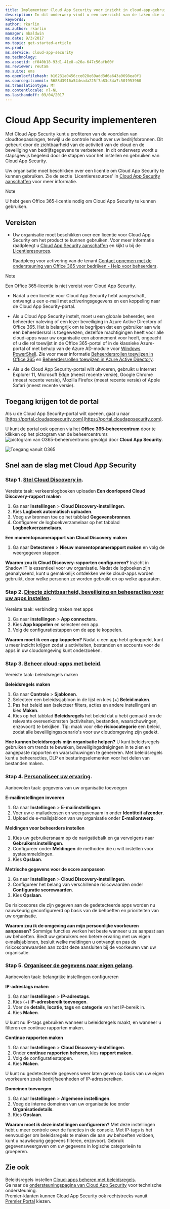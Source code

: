 ```yaml
---
title: Implementeer Cloud App Security voor inzicht in cloud-app-gebruik en controle | Microsoft-documenten
description: In dit onderwerp vindt u een overzicht van de taken die u moet uitvoeren om aan de slag te gaan met Cloud App Security.
keywords: 
author: rkarlin
ms.author: rkarlin
manager: mbaldwin
ms.date: 9/3/2017
ms.topic: get-started-article
ms.prod: 
ms.service: cloud-app-security
ms.technology: 
ms.assetid: cf040b18-93d1-41e8-a26a-647c56afb00f
ms.reviewer: reutam
ms.suite: ems
ms.openlocfilehash: b16231a0456cce028e69add3d6a643a9698ea0f1
ms.sourcegitcommit: 5688d3916a54deada225f7a83c34a7c501953960
ms.translationtype: MT
ms.contentlocale: nl-NL
ms.lasthandoff: 09/04/2017
---
```

# <a name="deploy-cloud-app-security"></a>Cloud App Security implementeren
Met Cloud App Security kunt u profiteren van de voordelen van cloudtoepassingen, terwijl u de controle houdt over uw bedrijfsbronnen. Dit gebeurt door de zichtbaarheid van de activiteit van de cloud en de beveiliging van bedrijfsgegevens te verbeteren. In dit onderwerp wordt u stapsgewijs begeleid door de stappen voor het instellen en gebruiken van Cloud App Security.  

Uw organisatie moet beschikken over een licentie om Cloud App Security te kunnen gebruiken. Zie de sectie 'Licentieresources' in [Cloud App Security aanschaffen](https://www.microsoft.com/en-us/cloud-platform/cloud-app-security) voor meer informatie.  

>[!NOTE]
>U hebt geen Office 365-licentie nodig om Cloud App Security te kunnen gebruiken.  

## <a name="prerequisites"></a>Vereisten  
  
-   Uw organisatie moet beschikken over een licentie voor Cloud App Security om het product te kunnen gebruiken. Voor meer informatie raadpleegt u [Cloud App Security aanschaffen](https://www.microsoft.com/server-cloud/products/cloud-app-security/default.aspx) en kijkt u bij de [Licentieresources](https://www.microsoft.com/server-cloud/products/cloud-app-security/default.aspx).  
  
     Raadpleeg voor activering van de tenant [Contact opnemen met de ondersteuning van Office 365 voor bedrijven - Help voor beheerders](https://support.office.com/article/Contact-Office-365-for-business-support-Admin-Help-32a17ca7-6fa0-4870-8a8d-e25ba4ccfd4b).  
  
> [!NOTE] 
> Een Office 365-licentie is niet vereist voor Cloud App Security.  
  
-   Nadat u een licentie voor Cloud App Security hebt aangeschaft, ontvangt u een e-mail met activeringsgegevens en een koppeling naar de Cloud App Security-portal.  
  
-   Als u Cloud App Security instelt, moet u een globale beheerder, een beheerder naleving of een lezer beveiliging in Azure Active Directory of Office 365. Het is belangrijk om te begrijpen dat een gebruiker aan wie een beheerdersrol is toegewezen, dezelfde machtigingen heeft voor alle cloud-apps waar uw organisatie een abonnement voor heeft, ongeacht of u die rol toewijst in de Office 365-portal of in de klassieke Azure-portal of met behulp van de Azure AD-module voor [Windows PowerShell](https://technet.microsoft.com/library/mt736914.aspx). Zie voor meer informatie [Beheerdersrollen toewijzen in Office 365](https://support.office.com/article/Assigning-admin-roles-in-Office-365-eac4d046-1afd-4f1a-85fc-8219c79e1504) en [Beheerdersrollen toewijzen in Azure Active Directory](https://azure.microsoft.com/documentation/articles/active-directory-assign-admin-roles/).  
  
-   Als u de Cloud App Security-portal wilt uitvoeren, gebruikt u Internet Explorer 11, Microsoft Edge (meest recente versie), Google Chrome (meest recente versie), Mozilla Firefox (meest recente versie) of Apple Safari (meest recente versie).  

## <a name="to-access-the-portal"></a>Toegang krijgen tot de portal

Als u de Cloud App Security-portal wilt openen, gaat u naar [https://portal.cloudappsecurity.com](https://portal.cloudappsecurity.com).  
  
U kunt de portal ook openen via het **Office 365-beheercentrum** door te klikken op het pictogram van de beheercentrums ![pictogram van O365-beheercentrums](./media/o365-admin-centers-icon.png "pictogram van O365-beheercentrums") gevolgd door **Cloud App Security**.  
  
![Toegang vanuit O365](./media/access-from-o365.png "Toegang vanuit O365")  
  



## <a name="get-started-quickly-with-cloud-app-security"></a>Snel aan de slag met Cloud App Security  

 

### <a name="step-1-set-up-cloud-discoveryset-up-cloud-discoverymd"></a>Stap 1. [Stel Cloud Discovery in](set-up-cloud-discovery.md).
Vereiste taak: verkeerslogboeken uploaden **Een doorlopend Cloud Discovery-rapport maken**

 1. Ga naar **Instellingen** > **Cloud Discovery-instellingen**.
 2. Kies **Logboek automatisch uploaden**.
 3. Voeg uw bronnen toe op het tabblad **Gegevensbronnen**.
 4. Configureer de logboekverzamelaar op het tabblad **Logboekverzamelaars**.
 
**Een momentopnamerapport van Cloud Discovery maken**

 1. Ga naar **Detecteren** > **Nieuw momentopnamerapport maken** en volg de weergegeven stappen.

**Waarom zou ik Cloud Discovery-rapporten configureren?**
Inzicht in Shadow IT is essentieel voor uw organisatie.
Nadat de logboeken zijn geanalyseerd, kunt u gemakkelijk ontdekken welke cloud-apps worden gebruikt, door welke personen ze worden gebruikt en op welke apparaten.


### <a name="step-2-set-instant-visibility-protection-and-governance-actions-for-your-appsenable-instant-visibility-protection-and-governance-actions-for-your-appsmd"></a>Stap 2. [Directe zichtbaarheid, beveiliging en beheeracties voor uw apps instellen](enable-instant-visibility-protection-and-governance-actions-for-your-apps.md).
Vereiste taak: verbinding maken met apps

1. Ga naar **instellingen** > **App connectors**.
2. Kies **App koppelen** en selecteer een app.
3. Volg de configuratiestappen om de app te koppelen.

**Waarom moet ik een app koppelen?**
Nadat u een app hebt gekoppeld, kunt u meer inzicht krijgen zodat u activiteiten, bestanden en accounts voor de apps in uw cloudomgeving kunt onderzoeken.


### <a name="step-3-control-cloud-apps-with-policiescontrol-cloud-apps-with-policiesmd"></a>Stap 3. [Beheer cloud-apps met beleid](control-cloud-apps-with-policies.md).
Vereiste taak: beleidsregels maken

**Beleidsregels maken**

1. Ga naar **Controle** > **Sjablonen**.
2. Selecteer een beleidssjabloon in de lijst en kies (+) **Beleid maken**.
3. Pas het beleid aan (selecteer filters, acties en andere instellingen) en kies **Maken**.
4. Kies op het tabblad **Beleidsregels** het beleid dat u hebt gemaakt om de relevante overeenkomsten (activiteiten, bestanden, waarschuwingen, enzovoort) te bekijken.
 Tip: maak voor elke **risicocategorie** een beleid, zodat alle beveilligingsscenario's voor uw cloudomgeving zijn gedekt.

**Hoe kunnen beleidsregels mijn organisatie helpen?**
U kunt beleidsregels gebruiken om trends te bewaken, beveiligingsdreigingen in te zien en aangepaste rapporten en waarschuwingen te genereren. Met beleidsregels kunt u beheeracties, DLP en besturingselementen voor het delen van bestanden maken.


### <a name="step-4-personalize-your-experiencemail-settingsmd"></a>Stap 4. [Personaliseer uw ervaring](mail-settings.md).
Aanbevolen taak: gegevens van uw organisatie toevoegen

**E-mailinstellingen invoeren**

1. Ga naar **Instellingen** > **E-mailinstellingen**.
2. Voer uw e-mailadressen en weergavenaam in onder **Identiteit afzender**.
3. Upload de e-mailsjabloon van uw organisatie onder **E‑mailontwerp**.

**Meldingen voor beheerders instellen**

1. Kies uw gebruikersnaam op de navigatiebalk en ga vervolgens naar **Gebruikersinstellingen**.
2. Configureer onder **Meldingen** de methoden die u wilt instellen voor systeemmeldingen.
3. Kies **Opslaan**.

**Metrische gegevens voor de score aanpassen**

1. Ga naar **Instellingen** > **Cloud Discovery-instellingen**.
2. Configureer het belang van verschillende risicowaarden onder **Configuratie scorewaarden**.
3. Kies **Opslaan**.

De risicoscores die zijn gegeven aan de gedetecteerde apps worden nu nauwkeurig geconfigureerd op basis van de behoeften en prioriteiten van uw organisatie.

**Waarom zou ik de omgeving aan mijn persoonlijke voorkeuren aanpassen?**
Sommige functies werken het beste wanneer u ze aanpast aan uw behoeften. Biedt uw gebruikers een betere ervaring met uw eigen e‑mailsjablonen, besluit welke meldingen u ontvangt en pas de risicoscorewaarden aan zodat deze aansluiten bij de voorkeuren van uw organisatie.


### <a name="step-5-organize-the-data-according-to-your-needsip-tagsmd"></a>Stap 5. [Organiseer de gegevens naar eigen gelang](ip-tags.md).
Aanbevolen taak: belangrijke instellingen configureren

**IP-adrestags maken**

1. Ga naar **Instellingen** > **IP-adrestags**.
2. Kies (+) **IP-adresbereik toevoegen**.
3. Voer de **details**, **locatie**, **tags** en **categorie** van het IP-bereik in.
4. Kies **Maken**.

 U kunt nu IP-tags gebruiken wanneer u beleidsregels maakt, en wanneer u filteren en continue rapporten maken.

**Continue rapporten maken**

1. Ga naar **Instellingen** > **Cloud Discovery-instellingen**.
2. Onder **continue rapporten beheren**, kies **rapport maken**.
3. Volg de configuratiestappen.
4. Kies **Maken**.

U kunt nu gedetecteerde gegevens weer laten geven op basis van uw eigen voorkeuren zoals bedrijfseenheden of IP-adresbereiken.

**Domeinen toevoegen**

1. Ga naar **Instellingen** > **Algemene instellingen**.
2. Voeg de interne domeinen van uw organisatie toe onder **Organisatiedetails**.
3. Kies **Opslaan**.

**Waarom moet ik deze instellingen configureren?**
Met deze instellingen hebt u meer controle over de functies in de console. Met IP-tags is het eenvoudiger om beleidsregels te maken die aan uw behoeften voldoen, kunt u nauwkeurig gegevens filteren, enzovoort. Gebruik gegevensweergaven om uw gegevens in logische categorieën te groeperen.
  

## <a name="see-also"></a>Zie ook

Beleidsregels instellen [Cloud-apps beheren met beleidsregels](control-cloud-apps-with-policies.md).    
Ga naar de [ondersteuningspagina van Cloud App Security](http://support.microsoft.com/oas/default.aspx?prid=16031) voor technische ondersteuning.   
Premier-klanten kunnen Cloud App Security ook rechtstreeks vanuit [Premier Portal](https://premier.microsoft.com/) kiezen.   
